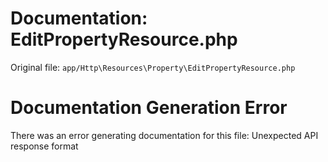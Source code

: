 # Documentation: EditPropertyResource.php

Original file: `app/Http\Resources\Property\EditPropertyResource.php`

# Documentation Generation Error

There was an error generating documentation for this file: Unexpected API response format